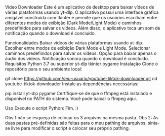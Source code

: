 Video Downloader
Este é um aplicativo de desktop para baixar vídeos de várias plataformas usando yt-dlp. O aplicativo possui uma interface gráfica amigável construída com tkinter e permite que os usuários escolham entre diferentes modos de exibição (Dark Mode/Light Mode) e caminhos predefinidos para salvar os vídeos. Além disso, o aplicativo toca um som de notificação quando o download é concluído.

Funcionalidades
Baixar vídeos de várias plataformas usando yt-dlp.
Escolher entre modos de exibição Dark Mode e Light Mode.
Selecionar caminhos predefinidos para salvar os vídeos.
Opção para baixar apenas o áudio dos vídeos.
Notificação sonora quando o download é concluído.
Requisitos
Python 3.7 ou superior
yt-dlp
tkinter
pygame
Instalação
Clone o repositório para o seu ambiente local:

git clone https://github.com/seu-usuario/youtube-tiktok-downloader.git
cd youtube-tiktok-downloader
Instale as dependências necessárias:

pip install yt-dlp pygame
Certifique-se de que o ffmpeg está instalado e disponível no PATH do sistema. Você pode baixar o ffmpeg aqui.

Uso
Execute o script Python:
Fim. :) 

Obs 1:não se esqueça de colocar os 3 arquivos na mesma pasta.
Obs 2: As duas pastas pré-definidas são feitas para o meu pathing de arquivos, sinta-se livre para modificar o script e colocar seu próprio pathing. 
